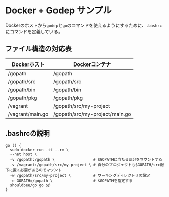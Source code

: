 # Docker + Godep サンプル


Dockerのホストから`godep`と`go`のコマンドを使えるようにするために、`.bashrc`にコマンドを定義している。

## ファイル構造の対応表

Dockerホスト | Dockerコンテナ
------------|----------------
/gopath     | /gopath
/gopath/src     | /gopath/src
/gopath/bin     | /gopath/bin
/gopath/pkg     | /gopath/pkg
/vagrant    | /gopath/src/my-project
/vagrant/main.go | /gopath/src/my-project/main.go

## .bashrcの説明

```
go () {
  sudo docker run -it --rm \
  --net host \
  -v /gopath:/gopath \                 # $GOPATHに当たる部分をマウントする
  -v /vagrant:/gopath/src/my-project \ # 自分のプロジェクトも$GOPATH/src配下に置く必要があるのでマウント
  -w /gopath/src/my-project \          # ワーキングディレクトリの設定
  -e GOPATH=/gopath \                  # $GOPATHを指定する
  shouldbee/go go $@
}
```
